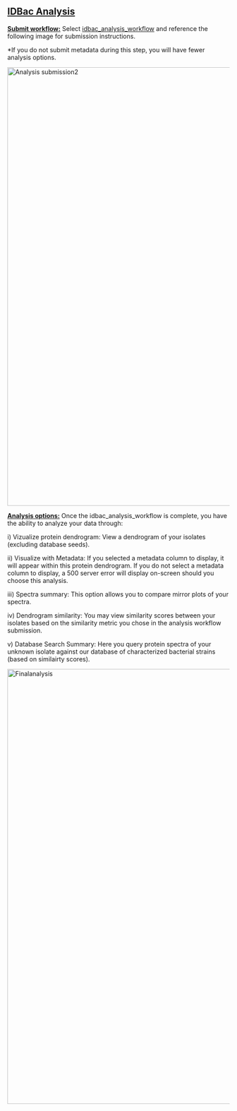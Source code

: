 ## <ins> IDBac Analysis

**<ins>Submit workflow:** Select [idbac_analysis_workflow](https://gnps2.org/workflowinput?workflowname=idbac_analysis_workflow) and reference the following image for submission instructions.

*If you do not submit metadata during this step, you will have fewer analysis options.

<img width="994" alt="Analysis submission2" src="https://github.com/Wang-Bioinformatics-Lab/GNPS2_Documentation/assets/140128524/f99ab189-0686-4415-b848-bf4da0d8fd7e">


**<ins>Analysis options:** Once the idbac_analysis_workflow is complete, you have the ability to analyze your data through:

   i) Vizualize protein dendrogram: View a dendrogram of your isolates (excluding database seeds). 
   
   ii) Visualize with Metadata: If you selected a metadata column to display, it will appear within this protein dendrogram. If you do not select a metadata column to display, a 500 server error will display on-screen should you choose this analysis.
  
   iii) Spectra summary: This option allows you to compare mirror plots of your spectra.

   iv) Dendrogram similarity: You may view similarity scores between your isolates based on the similarity metric you chose in the analysis workflow submission.
   
   v) Database Search Summary: Here you query protein spectra of your unknown isolate against our database of characterized bacterial strains (based on similairty scores).
   

<img width="986" alt="Finalanalysis" src="https://github.com/Wang-Bioinformatics-Lab/GNPS2_Documentation/assets/140128524/378353bc-0ee9-411b-a5c4-83bd6f286826">

